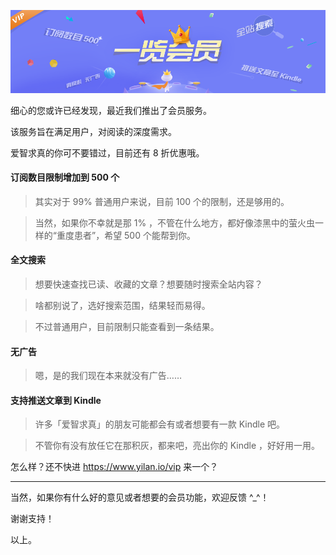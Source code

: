 ![Banner](/img/7/7-Banner.png)


细心的您或许已经发现，最近我们推出了会员服务。

该服务旨在满足用户，对阅读的深度需求。

爱智求真的你可不要错过，目前还有 8 折优惠哦。


#### 订阅数目限制增加到 500 个

> 其实对于 99% 普通用户来说，目前 100 个的限制，还是够用的。

> 当然，如果你不幸就是那 1% ，不管在什么地方，都好像漆黑中的萤火虫一样的“重度患者”，希望 500 个能帮到你。

#### 全文搜索

> 想要快速查找已读、收藏的文章？想要随时搜索全站内容？

> 啥都别说了，选好搜索范围，结果轻而易得。

> 不过普通用户，目前限制只能查看到一条结果。

#### 无广告

> 嗯，是的我们现在本来就没有广告……

#### 支持推送文章到 Kindle

> 许多「爱智求真」的朋友可能都会有或者想要有一款 Kindle 吧。

> 不管你有没有放任它在那积灰，都来吧，亮出你的 Kindle ，好好用一用。


怎么样？还不快进 https://www.yilan.io/vip 来一个？

---

当然，如果你有什么好的意见或者想要的会员功能，欢迎反馈 ^_^！

谢谢支持！

以上。




